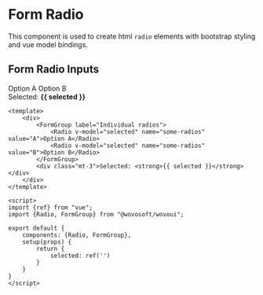 # Form Radio

This component is used to create html `radio` elements with bootstrap styling and vue model bindings.

## Form Radio Inputs

<WFormGroup label="Individual radios">
    <WRadio v-model="selected" name="some-radios" value="A">Option A</WRadio>
    <WRadio v-model="selected" name="some-radios" value="B">Option B</WRadio>
</WFormGroup>

<div class="mt-3">Selected: <strong>{{ selected }}</strong></div>

```vue
<template>
    <div>
        <FormGroup label="Individual radios">
            <Radio v-model="selected" name="some-radios" value="A">Option A</Radio>
            <Radio v-model="selected" name="some-radios" value="B">Option B</Radio>
        </FormGroup>
        <div class="mt-3">Selected: <strong>{{ selected }}</strong></div>
    </div>
</template>

<script>
import {ref} from "vue";
import {Radio, FormGroup} from "@wovosoft/wovoui";

export default {
    components: {Radio, FormGroup},
    setup(props) {
        return {
            selected: ref('')
        }
    }
}
</script>
```

<script setup>
import {ref} from "vue"; 

const  selected= ref('');
</script>